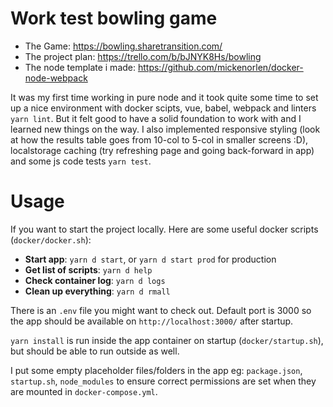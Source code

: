 # Work test bowling game

- The Game: https://bowling.sharetransition.com/
- The project plan: https://trello.com/b/bJNYK8Hs/bowling
- The node template i made: https://github.com/mickenorlen/docker-node-webpack

It was my first time working in pure node and it took quite some time to set up a nice environment with docker scipts, vue, babel, webpack and linters `yarn lint`. But it felt good to have a solid foundation to work with and I learned new things on the way. I also implemented responsive styling (look at how the results table goes from 10-col to 5-col in smaller screens :D), localstorage caching (try refreshing page and going back-forward in app) and some js code tests `yarn test`.

# Usage

If you want to start the project locally. Here are some useful docker scripts (`docker/docker.sh`):

- **Start app**: `yarn d start`, or `yarn d start prod` for production
- **Get list of scripts**: `yarn d help`
- **Check container log**: `yarn d logs`
- **Clean up everything**: `yarn d rmall`

There is an `.env` file you might want to check out. Default port is 3000 so the app should be available on `http://localhost:3000/` after startup.

`yarn install` is run inside the app container on startup (`docker/startup.sh`), but should be able to run outside as well.

I put some empty placeholder files/folders in the app eg: `package.json`, `startup.sh`, `node_modules` to ensure correct permissions are set when they are mounted in `docker-compose.yml`.
